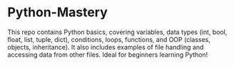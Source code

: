 # Python-Mastery
This repo contains Python basics, covering variables, data types (int, bool, float, list, tuple, dict), conditions, loops, functions, and OOP (classes, objects, inheritance). It also includes examples of file handling and accessing data from other files. Ideal for beginners learning Python!
